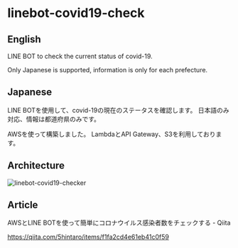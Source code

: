 # linebot-covid19-check

## English
LINE BOT to check the current status of covid-19.

Only Japanese is supported, information is only for each prefecture.

## Japanese
LINE BOTを使用して、covid-19の現在のステータスを確認します。 日本語のみ対応、情報は都道府県のみです。

AWSを使って構築しました。
LambdaとAPI Gateway、S3を利用しております。

## Architecture
![linebot-covid19-checker](https://user-images.githubusercontent.com/40231475/98465696-03964b80-220e-11eb-8077-caaa02da4de6.jpeg)

## Article

AWSとLINE BOTを使って簡単にコロナウイルス感染者数をチェックする - Qiita

https://qiita.com/5hintaro/items/f1fa2cd4e61eb41c0f59
